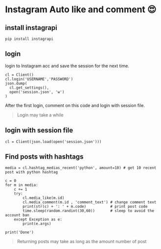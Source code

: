 # Instagram Auto like and comment 😍

## install instagrapi 
```
pip install instagrapi
```

## login

login to Instagram acc and save the session for the next time.
  ```
cl = Client()
cl.login('USERNAME','PASSWORD')
json.dump(
    cl.get_settings(),
    open('session.json', 'w')
)
```
After the first login, comment on this code and login with session file.
> Login may take a while
## login with session file
```
cl = Client(json.load(open('session.json')))
```
## Find posts with hashtags
```
media = cl.hashtag_medias_recent('python', amount=10) # get 10 recent post with python hashtag

c = 0
for m in media:
    c += 1
    try:
        cl.media_like(m.id)  
        cl.media_comment(m.id , 'comment_text') # change comment text
        print(str(c) + ': ' + m.code)           # print post code
        time.sleep(random.randint(30,60))       # sleep to avoid the account ban
    except Exception as e:
        print(e.args)

print('Done')
```
>Returning posts may take as long as the amount number of post
